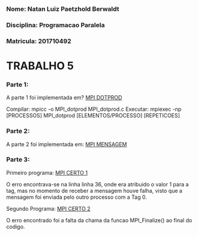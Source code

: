 ### Nome: Natan Luiz Paetzhold Berwaldt
### Disciplina: Programacao Paralela
### Matricula: 201710492

# TRABALHO 5

### Parte 1:

A parte 1 foi implementada em? [MPI DOTPROD](MPI_dotprod.c)

Compilar: mpicc -o MPI_dotprod MPI_dotprod.c
Executar: mpiexec -np [PROCESSOS] MPI_dotprod [ELEMENTOS/PROCESSO] [REPETICOES]

### Parte 2:

A parte 2 foi implementada em: [MPI MENSAGEM](MPImensagem.c)

### Parte 3:

Primeiro programa: [MPI CERTO 1](mpi_errado1.c)

O erro encontrava-se na linha linha 36, onde era atribuido o valor 1 para a tag, mas no momento de receber a mensagem houve falha, visto que a mensagem foi enviada pelo outro processo com a Tag 0.

Segundo Programa: [MPI CERTO 2](mpi_errado2.c)

O erro encontrado foi a falta da chama da funcao MPI_Finalize() ao final do codigo.
